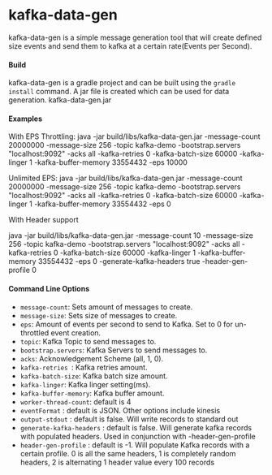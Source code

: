 # kafka-data-gen
kafka-data-gen is a simple message generation tool that will create defined size events and send them to
kafka at a certain rate(Events per Second).

#### Build
kafka-data-gen is a gradle project and can be built using the `gradle install` command.
A jar file is created which can be used for data generation. kafka-data-gen.jar

#### Examples
With EPS Throttling:
java -jar build/libs/kafka-data-gen.jar -message-count 20000000 -message-size 256 -topic kafka-demo -bootstrap.servers "localhost:9092" -acks all -kafka-retries 0 -kafka-batch-size 60000 -kafka-linger 1 -kafka-buffer-memory 33554432 -eps 10000

Unlimited EPS:
java -jar build/libs/kafka-data-gen.jar -message-count 20000000 -message-size 256 -topic kafka-demo -bootstrap.servers "localhost:9092" -acks all -kafka-retries 0 -kafka-batch-size 60000 -kafka-linger 1 -kafka-buffer-memory 33554432 -eps 0

With Header support

java -jar build/libs/kafka-data-gen.jar -message-count 10 -message-size 256 -topic kafka-demo -bootstrap.servers "localhost:9092" -acks all -kafka-retries 0 -kafka-batch-size 60000 -kafka-linger 1 -kafka-buffer-memory 33554432 -eps 0 -generate-kafka-headers true -header-gen-profile 0


#### Command Line Options

* `message-count`: Sets amount of messages to create.
* `message-size`: Sets size of messages to create.
* `eps`: Amount of events per second to send to Kafka. Set to 0 for un-throttled event creation.
* `topic`: Kafka Topic to send messages to.
* `bootstrap.servers`: Kafka Servers to send messages to.
* `acks`: Acknowledgement Scheme (all, 1, 0).
* `kafka-retries `: Kafka retries amount.
* `kafka-batch-size`: Kafka batch size amount.
* `kafka-linger`: Kafka linger setting(ms).
* `kafka-buffer-memory`: Kafka buffer amount.
* `worker-thread-count`: default is 4
* `eventFormat` : default is JSON. Other options include kinesis
* `output-stdout` : default is false. Will write records to standard out
* `generate-kafka-headers` : default is false. Will generate kafka records with populated headers. Used in conjunction with -header-gen-profile
* `header-gen-profile` : default is -1. Will populate Kafka records with a certain profile. 0 is all the same headers, 1 is completely random headers, 2 is alternating 1 header value every 100 records

